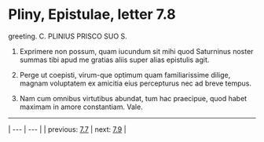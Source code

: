 # Pliny, Epistulae, letter 7.8

greeting. C. PLINIUS PRISCO SUO S.



1. Exprimere non possum, quam iucundum sit mihi quod Saturninus noster summas tibi apud me gratias aliis super alias epistulis agit.



2. Perge ut coepisti, virum-que optimum quam familiarissime dilige, magnam voluptatem ex amicitia eius percepturus nec ad breve tempus.



3. Nam cum omnibus virtutibus abundat, tum hac praecipue, quod habet maximam in amore constantiam. Vale.



---

| --- | --- |
| previous: [7.7](../7.7/) | next: [7.9](../7.9/) |